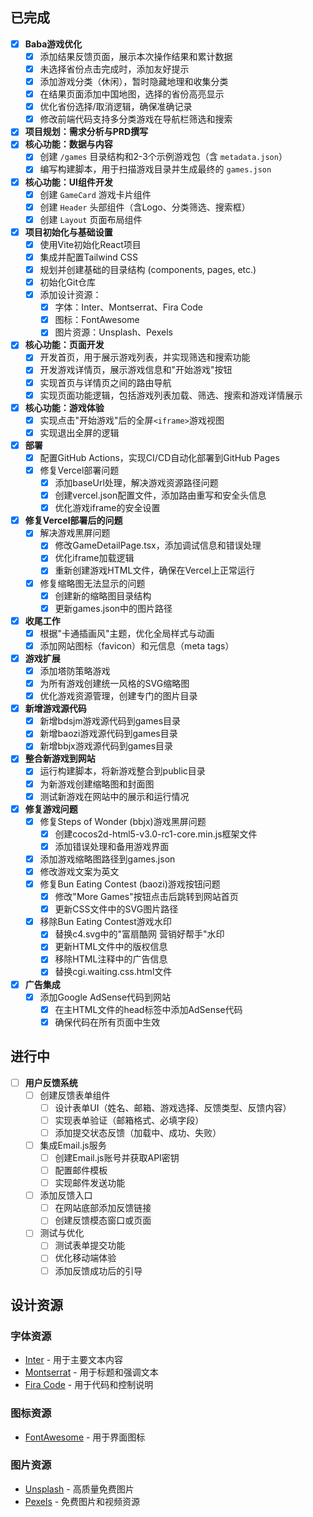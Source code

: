 ## 已完成
- [x] **Baba游戏优化**
    - [x] 添加结果反馈页面，展示本次操作结果和累计数据
    - [x] 未选择省份点击完成时，添加友好提示
    - [x] 添加游戏分类（休闲），暂时隐藏地理和收集分类
    - [x] 在结果页面添加中国地图，选择的省份高亮显示
    - [x] 优化省份选择/取消逻辑，确保准确记录
    - [x] 修改前端代码支持多分类游戏在导航栏筛选和搜索
- [x] **项目规划：需求分析与PRD撰写**
- [x] **核心功能：数据与内容**
    - [x] 创建 `/games` 目录结构和2-3个示例游戏包（含 `metadata.json`）
    - [x] 编写构建脚本，用于扫描游戏目录并生成最终的 `games.json`
- [x] **核心功能：UI组件开发**
    - [x] 创建 `GameCard` 游戏卡片组件
    - [x] 创建 `Header` 头部组件（含Logo、分类筛选、搜索框）
    - [x] 创建 `Layout` 页面布局组件
- [x] **项目初始化与基础设置**
    - [x] 使用Vite初始化React项目
    - [x] 集成并配置Tailwind CSS
    - [x] 规划并创建基础的目录结构 (components, pages, etc.)
    - [x] 初始化Git仓库
    - [x] 添加设计资源：
        - [x] 字体：Inter、Montserrat、Fira Code
        - [x] 图标：FontAwesome
        - [x] 图片资源：Unsplash、Pexels
- [x] **核心功能：页面开发**
    - [x] 开发首页，用于展示游戏列表，并实现筛选和搜索功能
    - [x] 开发游戏详情页，展示游戏信息和"开始游戏"按钮
    - [x] 实现首页与详情页之间的路由导航
    - [x] 实现页面功能逻辑，包括游戏列表加载、筛选、搜索和游戏详情展示
- [x] **核心功能：游戏体验**
    - [x] 实现点击"开始游戏"后的全屏`<iframe>`游戏视图
    - [x] 实现退出全屏的逻辑
- [x] **部署**
    - [x] 配置GitHub Actions，实现CI/CD自动化部署到GitHub Pages
    - [x] 修复Vercel部署问题
        - [x] 添加baseUrl处理，解决游戏资源路径问题
        - [x] 创建vercel.json配置文件，添加路由重写和安全头信息
        - [x] 优化游戏iframe的安全设置
- [x] **修复Vercel部署后的问题**
    - [x] 解决游戏黑屏问题
        - [x] 修改GameDetailPage.tsx，添加调试信息和错误处理
        - [x] 优化iframe加载逻辑
        - [x] 重新创建游戏HTML文件，确保在Vercel上正常运行
    - [x] 修复缩略图无法显示的问题
        - [x] 创建新的缩略图目录结构
        - [x] 更新games.json中的图片路径
- [x] **收尾工作**
    - [x] 根据"卡通插画风"主题，优化全局样式与动画
    - [x] 添加网站图标（favicon）和元信息（meta tags）
- [x] **游戏扩展**
    - [x] 添加塔防策略游戏
    - [x] 为所有游戏创建统一风格的SVG缩略图
    - [x] 优化游戏资源管理，创建专门的图片目录
- [x] **新增游戏源代码**
    - [x] 新增bdsjm游戏源代码到games目录
    - [x] 新增baozi游戏源代码到games目录
    - [x] 新增bbjx游戏源代码到games目录
- [x] **整合新游戏到网站**
    - [x] 运行构建脚本，将新游戏整合到public目录
    - [x] 为新游戏创建缩略图和封面图
    - [x] 测试新游戏在网站中的展示和运行情况
- [x] **修复游戏问题**
    - [x] 修复Steps of Wonder (bbjx)游戏黑屏问题
        - [x] 创建cocos2d-html5-v3.0-rc1-core.min.js框架文件
        - [x] 添加错误处理和备用游戏界面
    - [x] 添加游戏缩略图路径到games.json
    - [x] 修改游戏文案为英文
    - [x] 修复Bun Eating Contest (baozi)游戏按钮问题
        - [x] 修改"More Games"按钮点击后跳转到网站首页
        - [x] 更新CSS文件中的SVG图片路径
    - [x] 移除Bun Eating Contest游戏水印
        - [x] 替换c4.svg中的"富扇酷网 营销好帮手"水印
        - [x] 更新HTML文件中的版权信息
        - [x] 移除HTML注释中的广告信息
        - [x] 替换cgi.waiting.css.html文件
- [x] **广告集成**
    - [x] 添加Google AdSense代码到网站
        - [x] 在主HTML文件的head标签中添加AdSense代码
        - [x] 确保代码在所有页面中生效

## 进行中
- [ ] **用户反馈系统**
    - [ ] 创建反馈表单组件
        - [ ] 设计表单UI（姓名、邮箱、游戏选择、反馈类型、反馈内容）
        - [ ] 实现表单验证（邮箱格式、必填字段）
        - [ ] 添加提交状态反馈（加载中、成功、失败）
    - [ ] 集成Email.js服务
        - [ ] 创建Email.js账号并获取API密钥
        - [ ] 配置邮件模板
        - [ ] 实现邮件发送功能
    - [ ] 添加反馈入口
        - [ ] 在网站底部添加反馈链接
        - [ ] 创建反馈模态窗口或页面
    - [ ] 测试与优化
        - [ ] 测试表单提交功能
        - [ ] 优化移动端体验
        - [ ] 添加反馈成功后的引导

## 设计资源
### 字体资源
- [Inter](https://fonts.google.com/specimen/Inter) - 用于主要文本内容
- [Montserrat](https://fonts.google.com/specimen/Montserrat) - 用于标题和强调文本
- [Fira Code](https://fonts.google.com/specimen/Fira+Code) - 用于代码和控制说明

### 图标资源
- [FontAwesome](https://fontawesome.com/) - 用于界面图标

### 图片资源
- [Unsplash](https://unsplash.com/) - 高质量免费图片
- [Pexels](https://www.pexels.com/) - 免费图片和视频资源 